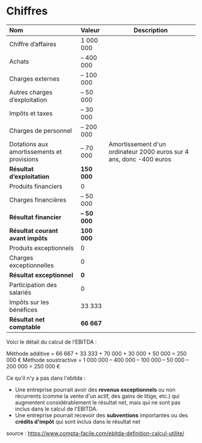 # Chiffres


| Nom  | Valeur          | Description 
| :---------------------------------------------- |:-----------------------|---------------|
| Chiffre d’affaires                              | 1 000 000       |
| Achats                                          | – 400 000       |
| Charges externes                                | – 100 000       |
| Autres charges d’exploitation                   | – 50 000        |
| Impôts et taxes                                 | – 30 000        |
| Charges de personnel                            | – 200 000       |
| Dotations aux amortissements et provisions      | – 70 000        | Amortissement d'un ordinateur 2000 euros sur 4 ans, donc -400 euros |
| **Résultat d’exploitation**                     | **150 000**     |
| Produits financiers                             | 0               |
| Charges financières                             | – 50 000        |
| **Résultat financier**                          | **– 50 000**    |
| **Résultat courant avant impôts**               | **100 000**     |
| Produits exceptionnels                          | 0               |
| Charges exceptionnelles                         | 0               |
| **Résultat exceptionnel**                       | **0**           |
| Participation des salariés                      | 0               |
| Impôts sur les bénéfices                        | 33 333          |
| **Résultat net comptable**                      | **66 667**      |


Voici le détail du calcul de l’EBITDA :

Méthode additive = 66 667 + 33 333 + 70 000 + 30 000 + 50 000 = 250 000 €
Méthode soustractive = 1 000 000 – 400 000 – 100 000 – 50 000 – 200 000 = 250 000 €


Ce qu'il n'y a pas dans l'ebitda :

- Une entreprise pourrait avoir des __revenus exceptionnels__ ou non récurrents (comme la vente d'un actif, des gains de litige, etc.) qui augmentent considérablement le résultat net, mais qui ne sont pas inclus dans le calcul de l'EBITDA.
- Une entreprise pourrait recevoir des __subventions__ importantes ou des __crédits d'impôt__ qui sont inclus dans le résultat net


source : https://www.compta-facile.com/ebitda-definition-calcul-utilite/
